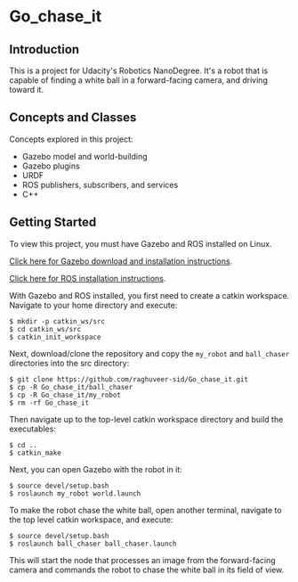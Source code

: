 # Go_chase_it
## Introduction
This is a project for Udacity's Robotics NanoDegree. It's a robot that is capable of finding a white ball in a forward-facing camera, and driving toward it.

## Concepts and Classes
Concepts explored in this project:

  - Gazebo model and world-building
  - Gazebo plugins
  - URDF
  - ROS publishers, subscribers, and services
  - C++

## Getting Started
To view this project, you must have Gazebo and ROS installed on Linux.

[Click here for Gazebo download and installation instructions](http://gazebosim.org).

[Click here for ROS installation instructions](http://wiki.ros.org/ROS/Installation).

With Gazebo and ROS installed, you first need to create a catkin workspace. Navigate to your home directory and execute:
```
$ mkdir -p catkin_ws/src
$ cd catkin_ws/src
$ catkin_init_workspace
```

Next, download/clone the repository and copy the ```my_robot``` and ```ball_chaser``` directories into the src directory:
```
$ git clone https://github.com/raghuveer-sid/Go_chase_it.git
$ cp -R Go_chase_it/ball_chaser
$ cp -R Go_chase_it/my_robot
$ rm -rf Go_chase_it
```

Then navigate up to the top-level catkin workspace directory and build the executables:
```
$ cd ..
$ catkin_make
```

Next, you can open Gazebo with the robot in it:
```
$ source devel/setup.bash
$ roslaunch my_robot world.launch
```

To make the robot chase the white ball, open another terminal, navigate to the top level catkin workspace, and execute:
```
$ source devel/setup.bash
$ roslaunch ball_chaser ball_chaser.launch
```

This will start the node that processes an image from the forward-facing camera and commands the robot to chase the white ball in its field of view.
